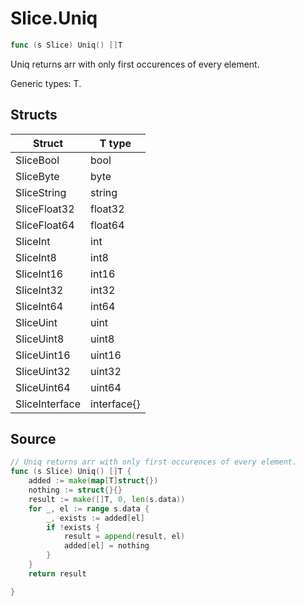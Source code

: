 # Slice.Uniq

```go
func (s Slice) Uniq() []T
```

Uniq returns arr with only first occurences of every element.

Generic types: T.

## Structs

| Struct | T type |
| ------ | ------ |
| SliceBool | bool |
| SliceByte | byte |
| SliceString | string |
| SliceFloat32 | float32 |
| SliceFloat64 | float64 |
| SliceInt | int |
| SliceInt8 | int8 |
| SliceInt16 | int16 |
| SliceInt32 | int32 |
| SliceInt64 | int64 |
| SliceUint | uint |
| SliceUint8 | uint8 |
| SliceUint16 | uint16 |
| SliceUint32 | uint32 |
| SliceUint64 | uint64 |
| SliceInterface | interface{} |

## Source

```go
// Uniq returns arr with only first occurences of every element.
func (s Slice) Uniq() []T {
	added := make(map[T]struct{})
	nothing := struct{}{}
	result := make([]T, 0, len(s.data))
	for _, el := range s.data {
		_, exists := added[el]
		if !exists {
			result = append(result, el)
			added[el] = nothing
		}
	}
	return result

}
```


